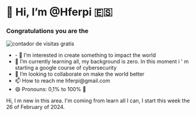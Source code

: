 <html>

<body>
  <h1>
   👋 Hi, I’m @Hferpi 🇪🇸   
  </h1>  
  <div>
<h3> Congratulations you are the </h3><a title="contador de visitas gratis"><img src="https://counter6.optistats.ovh/private/contadorvisitasgratis.php?c=eb3p81yz5zf5wdujf1dkae8nyfthhm1r" border="0" title="contador de visitas gratis" alt="contador de visitas gratis"></a>
    </div>
<div>
  <ul>
<li>- 👀 I’m interested in create something to impact the world</li>

<li> 🌱 I’m currently learning all, my background is zero. In this moment i ' m starting a google course of cybersecurity </li>
<li> 💞️ I’m looking to collaborate on make the world better </li>
<li> 📫 How to reach me hferpi@gmail.com </li>
<li> 😄 Pronouns: 0,1% to 100% 🔁 </li>
  </ul>
</div>

Hi, I m new in this area. I'm coming from learn all I can, I start this week the 26 of February of 2024.


</body>
</html>
